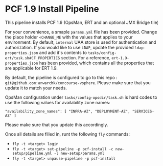 
# PCF 1.9 Install Pipeline

This pipeline installs PCF 1.9 (OpsMan, ERT and an optional JMX Bridge tile)

For your convenience, a smaple `params.yml` file has been provided. Change the place holder `<CHANGE_ME` with the values that applies to your environment. By default, `internal` UAA store is used for authentication and authorization. If you would like to use `LDAP`, update the provided `ldap-properties.json` and add it's contents to `tasks/config-ert/task.sh#CF_PROPERTIES` section. For a reference, `ert-1.9-properties.json` has been provided, which contains all the properties that are applicable for ERT 1.9.


By default, the pipeline is configured to go to this repo : `git@github.com:anwarchk/concourse-vsphere`. Please make sure that you update it to match your needs.

OpsMan configuration under `tasks/config-opsdir/task.sh` is hard codes to use the following values for availability zone names:

`"availability_zone_names": [
  "INFRA-AZ", "DEPLOYMENT-AZ", "SERVICES-AZ"
]`

Please make sure that you update this accordingly.

Once all details are filled in, runt the following `fly` commands:

-	`fly -t <target> login`
-	`fly -t <target> set-pipeline -p pcf-install -c new-setup/pipeline.yml -l new-setup/params.yml`
-	`fly -t <target> unpause-pipeline -p pcf-install`
